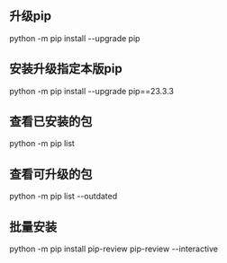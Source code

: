 ## 升级pip
python -m pip install --upgrade pip

## 安装升级指定本版pip
python -m pip install --upgrade pip==23.3.3

## 查看已安装的包
python -m pip list

## 查看可升级的包
python -m pip list --outdated

## 批量安装
python -m pip install pip-review
pip-review --interactive